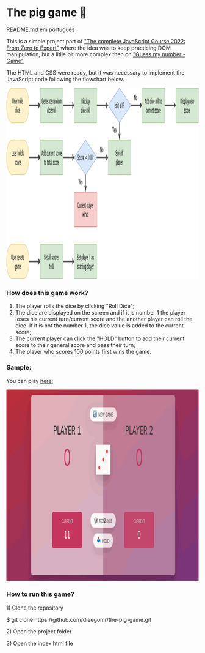 <h1>The pig game 🎲</h1>

<p><a href="https://github.com/dieegomr/Gess-my-number-game/blob/main/README_pt-BR.md">README.md</a> em português</p>
<p>
This is a simple project part of <a href="https://www.udemy.com/course/the-complete-javascript-course/?utm_source=adwords&utm_medium=udemyads&utm_campaign=WebDevelopment_v.PROF_la.EN_cc.BR_ti.8322&utm_content=deal4584&utm_term=_._ag_108455848694_._ad_467154447027_._kw__._de_c_._dm__._pl__._ti_dsa-774930035449_._li_1031586_._pd__._&matchtype=&gclid=CjwKCAjw14uVBhBEEiwAaufYx9TbRKLGzNDmGQA8PAaGk99qGom4VgQpkeWedZuxHN_Cs1e6m0LX0BoCUJQQAvD_BwE">"The complete JavaScript Course 2022: From Zero to Expert"</a> where the idea was to keep practicing DOM manipulation, but a litlle bit more complex then on <a href="https://github.com/dieegomr/Gess-my-number-game">"Guess my number - Game"</a>
</p>

<p>
The HTML and CSS were ready, but it was necessary to implement the JavaScript code following the flowchart below.
</p>
<img src="pig-game-flowchart.png" alt="flowchart" width="700" height="500">

<h3>How does this game work?</h3>

<ol>
<li>The player rolls the dice by clicking "Roll Dice";</li>
<li>The dice are displayed on the screen and if it is number 1 the player loses his current turn/current score and the another player can roll the dice. If it is not the number 1, the dice value is added to the current score;</li>
<li>The current player can click the "HOLD" button to add their current score to their general score and pass their turn;</li>
<li>The player who scores 100 points first wins the game.</li>
</ol>

<h3>Sample:</h3>
<p>You can play <a href="https://dieegomr.github.io/the-pig-game/">here!</a></p>
<img src="thePigGame.gif" alt="game gif" width="700" height="500">

<h3>How to run this game?</h3>

<p>1) Clone the repository </p>
<p>   $ git clone https://github.com/dieegomr/the-pig-game.git</p>
<p>2) Open the project folder</p>
<p>3) Open the index.html file</p>
